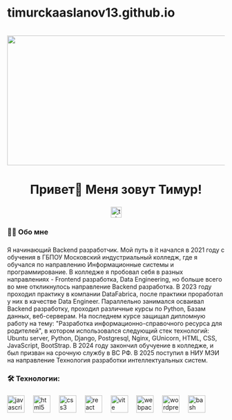 # timurckaaslanov13.github.io

<br clear="both">

<div align="center">
  <img height="300" width="600" src="https://user-images.githubusercontent.com/74038190/225813708-98b745f2-7d22-48cf-9150-083f1b00d6c9.gif"  />
</div>

###

<h1 align="center">Привет👋 Меня зовут Тимур!</h1>

###

<div align="center">
  <a href="https://t.me/TimurAslanov" target="_blank">
    <img src="https://img.shields.io/static/v1?message=Telegram&logo=telegram&label=&color=2CA5E0&logoColor=white&labelColor=&style=for-the-badge" height="25" alt="telegram logo"  />
  </a>
</div>

###

<h3 align="left">👩‍💻  Обо мне</h3>

###

<p align="left">Я начинающий Backend разработчик. Мой путь в it начался в 2021 году c обучения в ГБПОУ Московский индустриальный колледж, где я обучался по направлению Информационные системы и программирование. В колледже я пробовал себя в разных направлениях - Frontend разработка, Data Engineering, но больше всего во мне откликнулось направление Backend разработка. В 2023 году проходил практику в компании DataFabrica, после практики проработал у них в качестве Data Engineer. Параллельно занимался осваивал Backend разработку, проходил различные курсы по Python, Базам данных, веб-серверам. На последнем курсе защищал дипломную работу на тему: "Разработка информационно-справочного ресурса для родителей", в котором использовался следующий стек технологий: Ubuntu server, Python, Django, Postgresql, Nginx, GUnicorn, HTML, CSS, JavaScript, BootStrap. В 2024 году закончил обучуение в колледже, и был призван на срочную службу в ВС РФ. В 2025 поступил в НИУ МЭИ на направление Технология разработки интеллектуальных систем.<br>


###

<h3 align="left">🛠 Технологии:</h3>

###

<div align="left">
  <img src="https://github.com/user-attachments/assets/a54cd9e9-e449-4502-8ec9-acf200710bd2" height="40" alt="javascript logo"  />
  <img width="12" />
  <img src="https://github.com/user-attachments/assets/790c225c-3599-4134-bf83-6dc8bef00ecb" height="40" alt="html5 logo"  />
  <img width="12" />
  <img src="https://img.icons8.com/external-tal-revivo-filled-tal-revivo/24/external-django-a-high-level-python-web-framework-that-encourages-rapid-development-logo-filled-tal-revivo.png" height="40" alt="css3 logo"  />
  <img width="12" />
  <img src="https://img.icons8.com/?size=100&id=J6KcaRLsTgpZ&format=png&color=000000" height="40" alt="react logo"  />
  <img width="12" />
  <img src="https://img.icons8.com/?size=100&id=lhwQTv6iwznO&format=png&color=000000" height="40" alt="vite logo"  />
  <img width="12" />
  <img src="https://img.icons8.com/?size=100&id=zFAYIdFZlGxP&format=png&color=000000" height="40" alt="webpack logo"  />
  <img width="12" />
  <img src="https://img.icons8.com/?size=100&id=D2Hi2VkJSi33&format=png&color=000000" height="40" alt="wordpress logo"  />
  <img width="12" />
  <img src="https://img.icons8.com/?size=100&id=107497&format=png&color=000000" height="40" alt="bash logo"  />
  <img width="12" />
</div>

